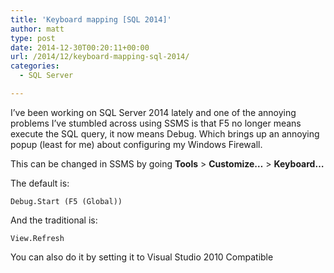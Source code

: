 ```yaml
---
title: 'Keyboard mapping [SQL 2014]'
author: matt
type: post
date: 2014-12-30T00:20:11+00:00
url: /2014/12/keyboard-mapping-sql-2014/
categories:
  - SQL Server

---
```

I&#8217;ve been working on SQL Server 2014 lately and one of the annoying problems I&#8217;ve stumbled across using SSMS is that F5 no longer means execute the SQL query, it now means Debug. Which brings up an annoying popup (least for me) about configuring my Windows Firewall.

This can be changed in SSMS by going **Tools** > **Customize&#8230;** > **Keyboard&#8230;**

The default is:

`Debug.Start (F5 (Global))`

And the traditional is:

`View.Refresh`

You can also do it by setting it to Visual Studio 2010 Compatible
